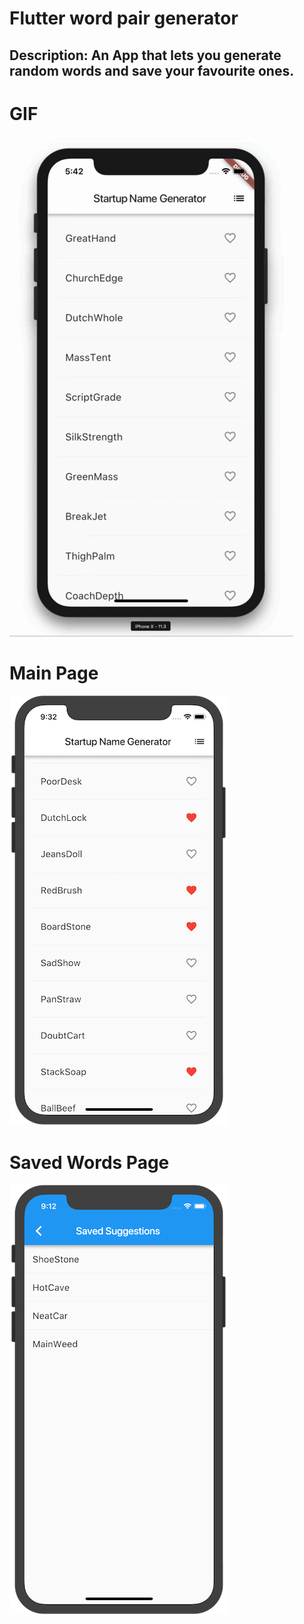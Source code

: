 # Flutter word pair generator

## Description: An App that lets you generate random words and save your favourite ones.

# GIF

![](./demo1.gif)

# Main Page

![](./demo2.png)

# Saved Words Page

![](./demo3.png)
